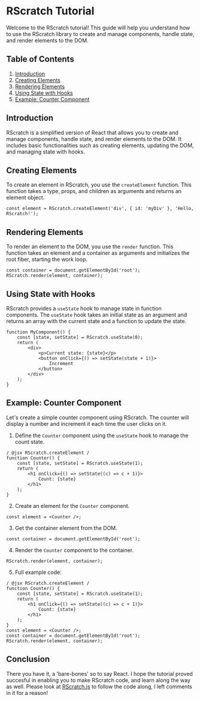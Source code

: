 # RScratch Tutorial

Welcome to the RScratch tutorial! This guide will help you understand how to use the RScratch library to create and manage components, handle state, and render elements to the DOM.

## Table of Contents
1. [Introduction](#introduction)
2. [Creating Elements](#creating-elements)
3. [Rendering Elements](#rendering-elements)
4. [Using State with Hooks](#using-state-with-hooks)
5. [Example: Counter Component](#example-counter-component)

## Introduction

RScratch is a simplified version of React that allows you to create and manage components, handle state, and render elements to the DOM. It includes basic functionalities such as creating elements, updating the DOM, and managing state with hooks.

## Creating Elements

To create an element in RScratch, you use the `createElement` function. This function takes a type, props, and children as arguments and returns an element object.

```
const element = RScratch.createElement('div', { id: 'myDiv' }, 'Hello, RScratch!');
```

## Rendering Elements

To render an element to the DOM, you use the `render` function. This function takes an element and a container as arguments and initializes the root fiber, starting the work loop.

```
const container = document.getElementById('root');
RScratch.render(element, container);
```

## Using State with Hooks

RScratch provides a `useState` hook to manage state in function components. The `useState` hook takes an initial state as an argument and returns an array with the current state and a function to update the state.

```
function MyComponent() {
    const [state, setState] = RScratch.useState(0);
    return (
        <div>
            <p>Current state: {state}</p>
            <button onClick={() => setState(state + 1)}>
                Increment
            </button>
        </div>
    );
}
```

## Example: Counter Component

Let's create a simple counter component using RScratch. The counter will display a number and increment it each time the user clicks on it.

1. Define the `Counter` component using the `useState` hook to manage the count state.

```
/ @jsx RScratch.createElement /
function Counter() {
    const [state, setState] = RScratch.useState(1);
    return (
        <h1 onClick={() => setState((c) => c + 1)}>
            Count: {state}
        </h1>
    );
}
```

2. Create an element for the `Counter` component.

```
const element = <Counter />;
```

3. Get the container element from the DOM.

```
const container = document.getElementById('root');
```

4. Render the `Counter` component to the container.

```
RScratch.render(element, container);
```

5. Full example code:

```
/ @jsx RScratch.createElement /
function Counter() {
    const [state, setState] = RScratch.useState(1);
    return (
        <h1 onClick={() => setState((c) => c + 1)}>
            Count: {state}
        </h1>
    );
}
const element = <Counter />;
const container = document.getElementById('root');
RScratch.render(element, container);
```


## Conclusion

There you have it, a 'bare-bones' so to say React. I hope the tutorial proved succesful in enabling you to make RScratch code, and learn along the way as well. Please look at [RScratch.js](RScratch.js) to follow the code along, I left comments in it for a reason!